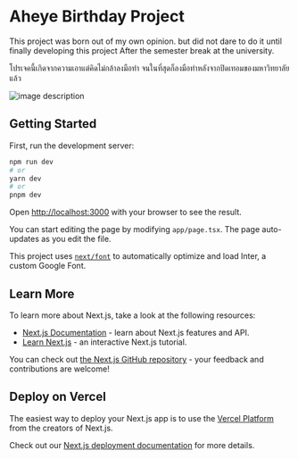 
# Aheye Birthday Project

This project was born out of my own opinion. but did not dare to do it until finally developing this project After the semester break at the university.

โปรเจคนี้เกิดจากความเอาแต่คิดไม่กล้าลงมือทำ จนในที่สุดก็ลงมือทำหลังจากปิดเทอมของมหาวิทยาลัยแล้ว


![image description](https://aheye-korranid.vercel.app/img/cover-web.png)


## Getting Started

First, run the development server:

```bash
npm run dev
# or
yarn dev
# or
pnpm dev
```

Open [http://localhost:3000](http://localhost:3000) with your browser to see the result.

You can start editing the page by modifying `app/page.tsx`. The page auto-updates as you edit the file.

This project uses [`next/font`](https://nextjs.org/docs/basic-features/font-optimization) to automatically optimize and load Inter, a custom Google Font.

## Learn More

To learn more about Next.js, take a look at the following resources:

- [Next.js Documentation](https://nextjs.org/docs) - learn about Next.js features and API.
- [Learn Next.js](https://nextjs.org/learn) - an interactive Next.js tutorial.

You can check out [the Next.js GitHub repository](https://github.com/vercel/next.js/) - your feedback and contributions are welcome!

## Deploy on Vercel

The easiest way to deploy your Next.js app is to use the [Vercel Platform](https://vercel.com/new?utm_medium=default-template&filter=next.js&utm_source=create-next-app&utm_campaign=create-next-app-readme) from the creators of Next.js.

Check out our [Next.js deployment documentation](https://nextjs.org/docs/deployment) for more details.
